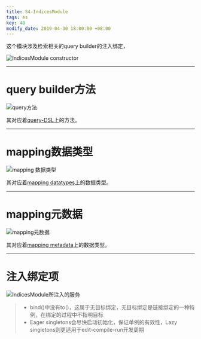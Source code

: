 ```yaml
---
title: S4-IndicesModule
tags: es
key: 48
modify_date: 2019-04-30 18:00:00 +08:00
---
```


这个模块涉及检索相关的query builder的注入绑定，

![IndicesModule constructor](https://upload-images.jianshu.io/upload_images/2189341-c076b5be64c14de9.png)

----
# query builder方法
![query方法](https://upload-images.jianshu.io/upload_images/2189341-f739929340a80ed1.png)

其对应着[query-DSL](https://www.elastic.co/guide/en/elasticsearch/reference/2.4/query-dsl.html)上的方法。

----
# mapping数据类型
![mapping 数据类型](https://upload-images.jianshu.io/upload_images/2189341-96c6628652840c5e.png)

其对应着[mapping datatypes](https://www.elastic.co/guide/en/elasticsearch/reference/2.4/mapping-types.html)上的数据类型。

----
# mapping元数据
![mapping元数据](https://upload-images.jianshu.io/upload_images/2189341-d626303c1f85683a.png)

其对应着[mapping metadata](https://www.elastic.co/guide/en/elasticsearch/reference/2.4/mapping-fields.html)上的数据类型。

----
# 注入绑定项
![IndicesModule所注入的服务](https://upload-images.jianshu.io/upload_images/2189341-01bc379a67c9b6c0.png)

> - bind()中没有to()，这属于无目标绑定，无目标绑定是链接绑定的一种特例，在绑定的过程中不指明目标
> - Eager singletons会尽快启动初始化，保证单例的有效性，Lazy singletons则更适用于edit-compile-run开发周期